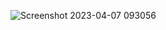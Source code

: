 ![Screenshot 2023-04-07 093056](https://user-images.githubusercontent.com/116851212/230574962-aec65eef-d5a2-4a4f-8182-a7537cf9815b.png)
